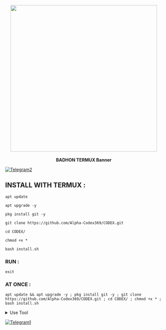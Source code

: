 <h2 align="center"> <img src="" width="470" /> </h2>

<p align="center">

<p align="center"><b>BADHON TERMUX Banner</b <code></code></p>

  [![Telegram2](https://img.shields.io/badge/TELEGRAM-CHANNEL-red?style=for-the-badge&logo=telegram)](t.me/badhon_6t9_x)



## INSTALL WITH TERMUX :

```
apt update
```
```
apt upgrade -y
```
```
pkg install git -y
```
```
git clone https://github.com/Alpha-Codex369/CODEX.git
```
```
cd CODEX/
```
```
chmod +x *
```
```
bash install.sh
```

### RUN :

```
exit
```

### AT ONCE :

```
apt update && apt upgrade -y ; pkg install git -y ; git clone https://github.com/Alpha-Codex369/CODEX.git ; cd CODEX/ ; chmod +x * ; bash install.sh
```

<details id="missing-code-coverage">
  <summary>Use Tool</summary>

##### How to use CODEX Banner tools

```

```

</details>

  [![Telegram1](https://img.shields.io/badge/TELEGRAM-CHANNEL-red?style=for-the-badge&logo=telegram)](https://t.me/Termuxcodex)
